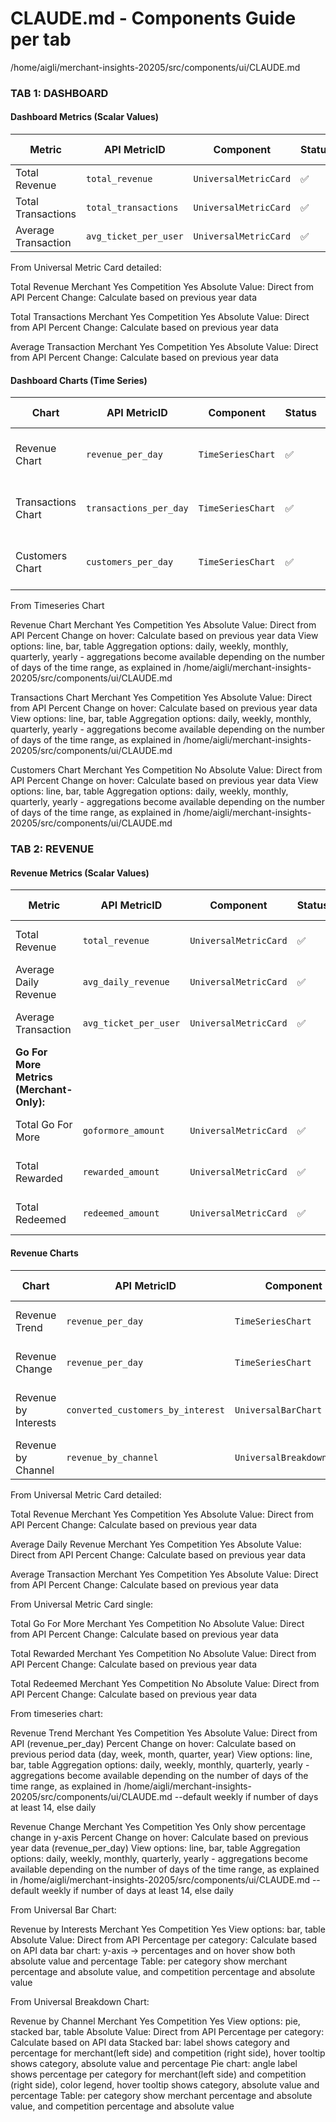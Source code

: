 # CLAUDE.md - Components Guide per tab

/home/aigli/merchant-insights-20205/src/components/ui/CLAUDE.md

### **TAB 1: DASHBOARD**
 
#### **Dashboard Metrics (Scalar Values)**
| Metric | API MetricID | Component | Status | Data Source | Notes |
|--------|--------------|-----------|---------|-------------|--------|
| Total Revenue | `total_revenue` | `UniversalMetricCard` | ✅ | API via Redux | Full implementation |
| Total Transactions | `total_transactions` | `UniversalMetricCard` | ✅ | API via Redux | Full implementation |
| Average Transaction | `avg_ticket_per_user` | `UniversalMetricCard` | ✅ | API via Redux | Full implementation |
 
 
From Universal Metric Card detailed:
 
Total Revenue
Merchant Yes
Competition Yes
Absolute Value: Direct from API
Percent Change: Calculate based on previous year data
 
Total Transactions
Merchant Yes
Competition Yes
Absolute Value: Direct from API
Percent Change: Calculate based on previous year data
 
Average Transaction
Merchant Yes
Competition Yes
Absolute Value: Direct from API
Percent Change: Calculate based on previous year data

 
#### **Dashboard Charts (Time Series)**
| Chart | API MetricID | Component | Status | Data Source | Notes |
|-------|--------------|-----------|---------|-------------|--------|
| Revenue Chart | `revenue_per_day` | `TimeSeriesChart` | ✅ | API via Redux | **FIXED: Filter integration working** |
| Transactions Chart | `transactions_per_day` | `TimeSeriesChart` | ✅ | API via Redux | **FIXED: Filter integration working** |
| Customers Chart | `customers_per_day` | `TimeSeriesChart` | ✅ | API via Redux | **FIXED: Filter integration working** |
 
From Timeseries Chart

Revenue Chart
Merchant Yes
Competition Yes
Absolute Value: Direct from API
Percent Change on hover: Calculate based on previous year data
View options: line, bar, table
Aggregation options: daily, weekly, monthly, quarterly, yearly - aggregations become available depending on the number of days of the time range, as explained in /home/aigli/merchant-insights-20205/src/components/ui/CLAUDE.md

Transactions Chart
Merchant Yes
Competition Yes
Absolute Value: Direct from API
Percent Change on hover: Calculate based on previous year data
View options: line, bar, table
Aggregation options: daily, weekly, monthly, quarterly, yearly - aggregations become available depending on the number of days of the time range, as explained in /home/aigli/merchant-insights-20205/src/components/ui/CLAUDE.md
 
Customers Chart
Merchant Yes
Competition No
Absolute Value: Direct from API
Percent Change on hover: Calculate based on previous year data
View options: line, bar, table
Aggregation options: daily, weekly, monthly, quarterly, yearly - aggregations become available depending on the number of days of the time range, as explained in /home/aigli/merchant-insights-20205/src/components/ui/CLAUDE.md

### **TAB 2: REVENUE**
#### **Revenue Metrics (Scalar Values)**
| Metric | API MetricID | Component | Status | Data Source | Notes |
|--------|--------------|-----------|---------|-------------|--------|
| Total Revenue | `total_revenue` | `UniversalMetricCard` | ✅ | API via Redux | Full implementation with YoY |
| Average Daily Revenue | `avg_daily_revenue` | `UniversalMetricCard` | ✅ | API via Redux | Full implementation with YoY |
| Average Transaction | `avg_ticket_per_user` | `UniversalMetricCard` | ✅ | API via Redux | Full implementation with YoY |
| **Go For More Metrics (Merchant-Only):** | | | | | |
| Total Go For More | `goformore_amount` | `UniversalMetricCard` | ✅ | API via Redux | **Merchant-only, no competition** |
| Total Rewarded | `rewarded_amount` | `UniversalMetricCard` | ✅ | API via Redux | **Merchant-only, no competition** |
| Total Redeemed | `redeemed_amount` | `UniversalMetricCard` | ✅ | API via Redux | **Merchant-only, no competition** |
 
 
#### **Revenue Charts**
| Chart | API MetricID | Component | Status | Data Source | Notes |
|-------|--------------|-----------|---------|-------------|--------|
| Revenue Trend | `revenue_per_day` | `TimeSeriesChart` | 🔴 | **Mock data fallback** | **Missing API data integration** |
| Revenue Change | `revenue_per_day` | `TimeSeriesChart` | 🔴 | **Mock data fallback** | **Missing API data integration** |
| Revenue by Interests | `converted_customers_by_interest` | `UniversalBarChart` | ✅ | API via Redux | Real revenue data by interest |
| Revenue by Channel | `revenue_by_channel` | `UniversalBreakdownChart` | ✅ | API via Redux | Percentage + absolute values |
 
From Universal Metric Card detailed:
 
Total Revenue
Merchant Yes
Competition Yes
Absolute Value: Direct from API
Percent Change: Calculate based on previous year data
 
Average Daily Revenue
Merchant Yes
Competition Yes
Absolute Value: Direct from API
Percent Change: Calculate based on previous year data
 
Average Transaction
Merchant Yes
Competition Yes
Absolute Value: Direct from API
Percent Change: Calculate based on previous year data

From Universal Metric Card single:

Total Go For More
Merchant Yes
Competition No
Absolute Value: Direct from API
Percent Change: Calculate based on previous year data
 
Total Rewarded
Merchant Yes
Competition No
Absolute Value: Direct from API
Percent Change: Calculate based on previous year data
 
Total Redeemed
Merchant Yes
Competition No
Absolute Value: Direct from API
Percent Change: Calculate based on previous year data

From timeseries chart:

Revenue Trend
Merchant Yes
Competition Yes
Absolute Value: Direct from API (revenue_per_day)
Percent Change on hover: Calculate based on previous period data (day, week, month, quarter, year)
View options: line, bar, table
Aggregation options: daily, weekly, monthly, quarterly, yearly - aggregations become available depending on the number of days of the time range, as explained in /home/aigli/merchant-insights-20205/src/components/ui/CLAUDE.md --default weekly if number of days at least 14, else daily

Revenue Change
Merchant Yes
Competition Yes
Only show percentage change in y-axis
Percent Change on hover: Calculate based on previous year data  (revenue_per_day)
View options: line, bar, table
Aggregation options: daily, weekly, monthly, quarterly, yearly - aggregations become available depending on the number of days of the time range, as explained in /home/aigli/merchant-insights-20205/src/components/ui/CLAUDE.md --default weekly if number of days at least 14, else daily

From Universal Bar Chart:

Revenue by Interests
Merchant Yes
Competition Yes
View options: bar, table
Absolute Value: Direct from API
Percentage per category: Calculate based on API data
bar chart: y-axis -> percentages and on hover show both absolute value and percentage
Table: per category show merchant percentage and absolute value, and competition percentage and absolute value

From Universal Breakdown Chart:

Revenue by Channel
Merchant Yes
Competition Yes
View options: pie, stacked bar, table
Absolute Value: Direct from API
Percentage per category: Calculate based on API data
Stacked bar: label shows category and percentage for merchant(left side) and competition (right side), hover tooltip shows category, absolute value and percentage
Pie chart: angle label shows percentage per category for merchant(left side) and competition (right side), color legend, hover tooltip shows category, absolute value and percentage
Table: per category show merchant percentage and absolute value, and competition percentage and absolute value
